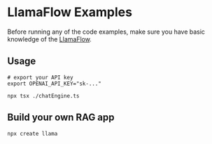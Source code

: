 # LlamaFlow Examples

Before running any of the code examples,
make sure you have basic knowledge of the [LlamaFlow](https://ts.llamaflow.ai/).

## Usage

```shell
# export your API key
export OPENAI_API_KEY="sk-..."

npx tsx ./chatEngine.ts
```

## Build your own RAG app

```shell
npx create llama
```
